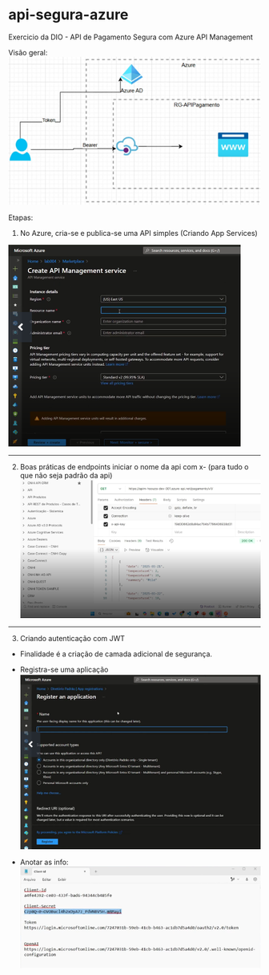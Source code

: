 # api-segura-azure
Exercicio da DIO - API de Pagamento Segura com Azure API Management

Visão geral:
![Esquema Azure API Pagamento](image-4.png)

Etapas:

1. No Azure, cria-se e publica-se uma API simples (Criando App Services)

![Create API Management service](image.png)

-------------------------------

2. Boas práticas de endpoints
iniciar o nome da api com x- (para tudo o que não seja padrão da api)
![APIs](image-1.png)

-------------------------------

3. Criando autenticação com JWT

- Finalidade é a criação de camada adicional de segurança.

- Registra-se uma aplicação
![Register an application](image-2.png)

- Anotar as info:
![Informações importantes](image-3.png)

